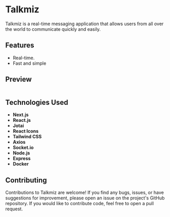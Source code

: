 # Talkmiz

Talkmiz is ​​a real-time messaging application that allows users from all over the world to communicate quickly and easily.

## Features

- Real-time.
- Fast and simple

## Preview

![]()

## Technologies Used

- **Next.js**
- **React.js**
- **Jotai**
- **React Icons**
- **Tailwind CSS**
- **Axios**
- **Socket.io**
- **Node.js**
- **Express**
- **Docker**

## Contributing

Contributions to Talkmiz are welcome! If you find any bugs, issues, or have suggestions for improvement, please open an issue on the project's GitHub repository. If you would like to contribute code, feel free to open a pull request.

